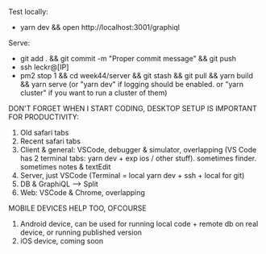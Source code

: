 Test locally:

- yarn dev && open http://localhost:3001/graphiql

Serve:

- git add . && git commit -m "Proper commit message" && git push
- ssh leckr@[IP]
- pm2 stop 1 && cd week44/server && git stash && git pull && yarn build && yarn serve
  (or "yarn dev" if logging should be enabled. or "yarn cluster" if you want to run a cluster of them)

DON'T FORGET WHEN I START CODING, DESKTOP SETUP IS IMPORTANT FOR PRODUCTIVITY:

1. Old safari tabs
2. Recent safari tabs
3. Client & general: VSCode, debugger & simulator, overlapping
   (VS Code has 2 terminal tabs: yarn dev + exp ios / other stuff).
   sometimes finder. sometimes notes & textEdit
4. Server, just VSCode (Terminal = local yarn dev + ssh + local for git)
5. DB & GraphiQL --> Split
6. Web: VSCode & Chrome, overlapping

MOBILE DEVICES HELP TOO, OFCOURSE

1. Android device, can be used for running local code + remote db on
   real device, or running published version
2. iOS device, coming soon
